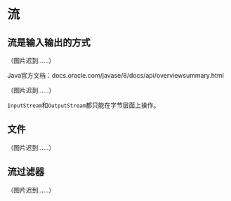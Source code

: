 ﻿# 流

## 流是输入输出的方式

（图片迟到……）

Java官方文档：docs.oracle.com/javase/8/docs/api/overviewsummary.html

（图片迟到……）

`InputStream`和`OutputStream`都只能在字节层面上操作。

## 文件

（图片迟到……）

## 流过滤器

（图片迟到……）




